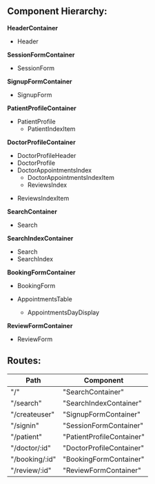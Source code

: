 ## Component Hierarchy:

**HeaderContainer**
  - Header

**SessionFormContainer**
  - SessionForm

**SignupFormContainer**
  - SignupForm

**PatientProfileContainer**
  - PatientProfile
    + PatientIndexItem

**DoctorProfileContainer**
  - DoctorProfileHeader
  - DoctorProfile
  - DoctorAppointmentsIndex
    + DoctorAppointmentsIndexItem
    - ReviewsIndex
  + ReviewsIndexItem

**SearchContainer**
  - Search

**SearchIndexContainer**
- Search
- SearchIndex


**BookingFormContainer**
- BookingForm

- AppointmentsTable
  - AppointmentsDayDisplay

**ReviewFormContainer**
- ReviewForm

## Routes:

| Path                         | Component                        |
|------------------------------|----------------------------------|
| "/"                          | "SearchContainer"                |
| "/search"                    | "SearchIndexContainer"           |
| "/createuser"                | "SignupFormContainer"            |
| "/signin"                    | "SessionFormContainer"           |
| "/patient"                   | "PatientProfileContainer"        |
| "/doctor/:id"                | "DoctorProfileContainer"         |
| "/booking/:id"               | "BookingFormContainer"           |
| "/review/:id"                | "ReviewFormContainer"            |
